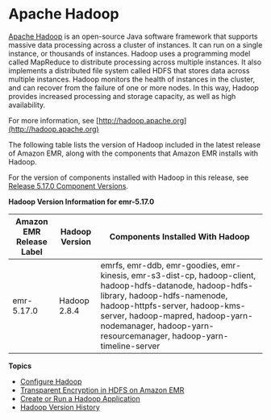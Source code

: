 # Apache Hadoop<a name="emr-hadoop"></a>

[Apache Hadoop](https://aws.amazon.com/elasticmapreduce/details/hadoop/) is an open\-source Java software framework that supports massive data processing across a cluster of instances\. It can run on a single instance, or thousands of instances\. Hadoop uses a programming model called MapReduce to distribute processing across multiple instances\. It also implements a distributed file system called HDFS that stores data across multiple instances\. Hadoop monitors the health of instances in the cluster, and can recover from the failure of one or more nodes\. In this way, Hadoop provides increased processing and storage capacity, as well as high availability\.

For more information, see [http://hadoop.apache.org](http://hadoop.apache.org)

The following table lists the version of Hadoop included in the latest release of Amazon EMR, along with the components that Amazon EMR installs with Hadoop\.

For the version of components installed with Hadoop in this release, see [Release 5\.17\.0 Component Versions](emr-release-5x.md#emr-5170-release)\.


**Hadoop Version Information for emr\-5\.17\.0**  

| Amazon EMR Release Label | Hadoop Version | Components Installed With Hadoop | 
| --- | --- | --- | 
| emr\-5\.17\.0 | Hadoop 2\.8\.4 | emrfs, emr\-ddb, emr\-goodies, emr\-kinesis, emr\-s3\-dist\-cp, hadoop\-client, hadoop\-hdfs\-datanode, hadoop\-hdfs\-library, hadoop\-hdfs\-namenode, hadoop\-httpfs\-server, hadoop\-kms\-server, hadoop\-mapred, hadoop\-yarn\-nodemanager, hadoop\-yarn\-resourcemanager, hadoop\-yarn\-timeline\-server | 

**Topics**
+ [Configure Hadoop](emr-hadoop-config.md)
+ [Transparent Encryption in HDFS on Amazon EMR](emr-encryption-tdehdfs.md)
+ [Create or Run a Hadoop Application](emr-hadoop-application.md)
+ [Hadoop Version History](Hadoop-release-history.md)
